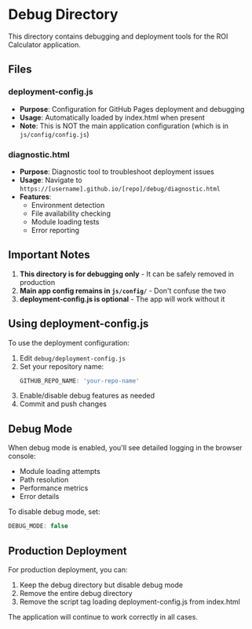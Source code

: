 # Debug Directory

This directory contains debugging and deployment tools for the ROI Calculator application.

## Files

### deployment-config.js
- **Purpose**: Configuration for GitHub Pages deployment and debugging
- **Usage**: Automatically loaded by index.html when present
- **Note**: This is NOT the main application configuration (which is in `js/config/config.js`)

### diagnostic.html
- **Purpose**: Diagnostic tool to troubleshoot deployment issues
- **Usage**: Navigate to `https://[username].github.io/[repo]/debug/diagnostic.html`
- **Features**:
  - Environment detection
  - File availability checking
  - Module loading tests
  - Error reporting

## Important Notes

1. **This directory is for debugging only** - It can be safely removed in production
2. **Main app config remains in `js/config/`** - Don't confuse the two
3. **deployment-config.js is optional** - The app will work without it

## Using deployment-config.js

To use the deployment configuration:

1. Edit `debug/deployment-config.js`
2. Set your repository name:
   ```javascript
   GITHUB_REPO_NAME: 'your-repo-name'
   ```
3. Enable/disable debug features as needed
4. Commit and push changes

## Debug Mode

When debug mode is enabled, you'll see detailed logging in the browser console:
- Module loading attempts
- Path resolution
- Performance metrics
- Error details

To disable debug mode, set:
```javascript
DEBUG_MODE: false
```

## Production Deployment

For production deployment, you can:
1. Keep the debug directory but disable debug mode
2. Remove the entire debug directory
3. Remove the script tag loading deployment-config.js from index.html

The application will continue to work correctly in all cases.